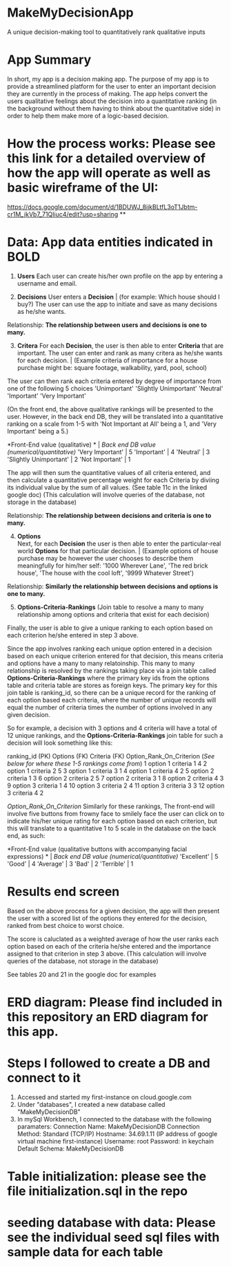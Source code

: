 # MakeMyDecisionApp
A unique decision-making tool to quantitatively rank qualitative inputs

# App Summary 
In short, my app is a decision making app. The purpose of my app is to provide a streamlined platform for the user to enter an important decision they are currently in the process of making. The app helps convert the users qualitative feelings about the decision into a quantitative ranking (in the background without them having to think about the quantitative side) in order to help them make more of a logic-based decision.

# How the process works: Please see this link for a detailed overview of how the app will operate as well as basic wireframe of the UI: 

https://docs.google.com/document/d/1BDUWJ_8ijkBLtfL3oT1Jbtm-cr1M_jkVb7_71QIiuc4/edit?usp=sharing **

# Data: App data entities indicated in **BOLD**

1. **Users**
Each user can create his/her own profile on the app by entering a username and email.

2. **Decisions** 
User enters a **Decision** | (for example: Which house should I buy?)
The user can use the app to initiate and save as many decisions as he/she wants.

Relationship: **The relationship between users and decisions is one to many.**


3. **Critera**
For each **Decision**, the user is then able to enter **Criteria** that are important. The user can enter and rank as many critera as he/she wants for each decision. | (Example criteria of importance for a house purchase might be: square footage, walkability, yard, pool, school)

The user can then rank each criteria entered by degree of importance from one of the following 5 choices 
'Unimportant'
'Slightly Unimportant'
'Neutral'
'Important'
'Very Important' 

(On the front end, the above qualitative rankings will be presented to the user. However, in the back end DB, they will be translated into a quantitative ranking on a scale from 1-5 with 'Not Important at All' being a 1, and 'Very Important' being a 5.)

*Front-End value (qualitative) *  | *Back end DB value (numerical/quantitative)* 
'Very Important'                  |     5
'Important'                       |     4
'Neutral'                         |     3
'Slightly Unimportant'            |     2
'Not Important'                   |     1

The app will then sum the quantitative values of all criteria entered, and then calculate a quantitative percentage weight for each Criteria by diviing its individual value by the sum of all values. (See table 11c in the linked google doc) (This calculation will involve queries of the database, not storage in the database)

Relationship: **The relationship between decisions and criteria is one to many.**

4. **Options**  
Next, for each **Decision** the user is then able to enter the particular-real world  **Options** for that particular decision. | (Example options of house purchase may be however the user chooses to describe them meaningfully for him/her self: '1000 Wherever Lane', 'The red brick house', 'The house with the cool loft', '9999 Whatever Street')


Relationship: **Similarly the relationship between decisions and options is one to many.**

5. **Options-Criteria-Rankings** (Join table to resolve a many to many relationship among options and criteria that exist for each decision)

Finally, the user is able to give a unique ranking to each option based on each criterion he/she entered in step 3 above.

Since the app involves ranking each unique option entered in a decision based on each unique criterion entered for that decision, this means criteria and options have a many to many relatoinship. This many to many relationship is resolved by the rankings taking place via a join table called **Options-Criteria-Rankings** where the primary key ids from the options table and criteria table are stores as foreign keys. The primary key for this join table is ranking_id, so there can be a unique record for the ranking of each option based each criteria, where the number of unique records will equal the number of criteria times the number of options involved in any given decision. 



So for example, a decision with 3 options and 4 criteria will have a total of 12 unique rankings, and the **Options-Criteria-Rankings** join table for such a decision will look something like this:

ranking_id (PK) Options (FK)   Criteria (FK)       Option_Rank_On_Criterion (*See below for where these 1-5 rankings come from*)
    1       option 1            criteria 1                      4
    2       option 1            criteria 2                      5
    3       option 1            criteria 3                      1
    4       option 1            criteria 4                      2
    5       option 2            criteria 1                      3
    6       option 2            criteria 2                      5
    7       option 2            criteria 3                      1
    8       option 2            criteria 4                      3
    9       option 3            criteria 1                      4
    10       option 3           criteria 2                      4
    11       option 3           criteria 3                      3
    12       option 3           criteria 4                      2

*Option_Rank_On_Criterion*
Similarly for these rankings, The front-end will involve five buttons from frowny face to smilely face the user can click on to indicate his/her unique rating for each option based on each criterion, but this will translate to a quantitative 1 to 5 scale in the database on the back end, as such:


*Front-End value (qualitative buttons with accompanying facial expressions) *  | *Back end DB value (numerical/quantitative)* 
'Excellent'                                 |                                        5
'Good'                                      |                                        4
'Average'                                   |                                        3
'Bad'                                       |                                        2
'Terrible'                                  |                                        1


# Results end screen

Based on the above process for a given decision, the app will then present the user with a scored list of the options they entered for the decision, ranked from best choice to worst choice.

The score is caluclated as a weighted average of how the user ranks each option based on each of the criteria he/she entered and the importance assigned to that criterion in step 3 above. (This calculation will involve queries of the database, not storage in the database)

See tables 20 and 21 in the google doc for examples


# ERD diagram: Please find included in this repository an ERD diagram for this app.



# Steps I followed to create a DB and connect to it 
 1. Accessed and started my first-instance on cloud.google.com
 2. Under "databases", I created a new database called "MakeMyDecisionDB"
 3. In mySql Workbench, I connected to the database with the following paramaters:
 Connection Name: MakeMyDecisionDB
 Connection Method: Standard (TCP/IP)
 Hostname: 34.69.1.11 (IP address of google virtual machine first-instance)
 Username: root
 Password: in keychain
 Default Schema: MakeMyDecisionDB


# Table initialization: please see the file initialization.sql in the repo

# seeding database with data: Please see the individual seed sql files with sample data for each table

